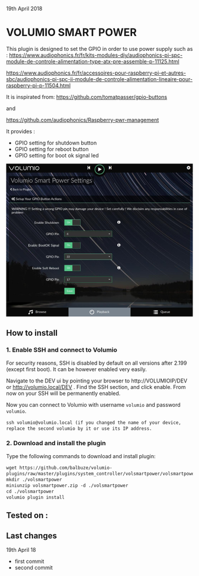 19th April 2018


#	VOLUMIO SMART POWER
This plugin is designed to set the GPIO in order to use power supply such as : 
https://www.audiophonics.fr/fr/kits-modules-diy/audiophonics-pi-spc-module-de-controle-alimentation-type-atx-pre-assemble-p-11125.html

https://www.audiophonics.fr/fr/accessoires-pour-raspberry-pi-et-autres-sbc/audiophonics-pi-spc-ii-module-de-controle-alimentation-lineaire-pour-raspberry-pi-p-11504.html

It is inspirated from:
https://github.com/tomatpasser/gpio-buttons

and

https://github.com/audiophonics/Raspberry-pwr-management

It provides :
- GPIO setting for shutdown button
- GPIO setting for reboot button
- GPIO setting for boot ok signal led

![Alt text](volsmartpower.jpg?raw=true " Volumio Smart power")


## How to install

### 1. Enable SSH and connect to Volumio

For security reasons, SSH is disabled by default on all versions after 2.199 (except first boot). It can be however enabled very easily.

Navigate to the DEV ui by pointing your browser to http://VOLUMIOIP/DEV or http://volumio.local/DEV . Find the SSH section, and click enable. From now on your SSH will be permanently enabled.

Now you can connect to Volumio with username `volumio` and password `volumio`.

```
ssh volumio@volumio.local (if you changed the name of your device, replace the second volumio by it or use its IP address.
```

### 2. Download and install the plugin

Type the following commands to download and install plugin:

```
wget https://github.com/balbuze/volumio-plugins/raw/master/plugins/system_controller/volsmartpower/volsmartpower.zip
mkdir ./volsmartpower
miniunzip volsmartpower.zip -d ./volsmartpower
cd ./volsmartpower
volumio plugin install
```


## Tested on :


## Last changes

19th April 18

- first commit
- second commit
